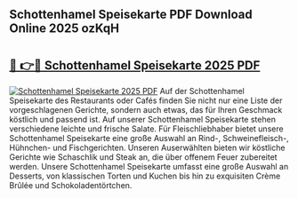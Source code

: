 ## Schottenhamel Speisekarte PDF Download Online 2025 ozKqH

# <h2><a href="http://gcbtrq.nevu.top/?p=Schottenhamel+Speisekarte">🔗 👉🔴 Schottenhamel Speisekarte 2025 PDF</a></h2>

[![Schottenhamel Speisekarte 2025 PDF](https://i.imgur.com/dBaPXMq.png)](http://gcbtrq.nevu.top/?p=Schottenhamel+Speisekarte)
Auf der Schottenhamel Speisekarte des Restaurants oder Cafés finden Sie nicht nur eine Liste der vorgeschlagenen Gerichte, sondern auch etwas, das für Ihren Geschmack köstlich und passend ist. Auf unserer Schottenhamel Speisekarte stehen verschiedene leichte und frische Salate. Für Fleischliebhaber bietet unsere Schottenhamel Speisekarte eine große Auswahl an Rind-, Schweinefleisch-, Hühnchen- und Fischgerichten. Unseren Auserwählten bieten wir köstliche Gerichte wie Schaschlik und Steak an, die über offenem Feuer zubereitet werden. Unsere Schottenhamel Speisekarte umfasst eine große Auswahl an Desserts, von klassischen Torten und Kuchen bis hin zu exquisiten Crème Brûlée und Schokoladentörtchen.
